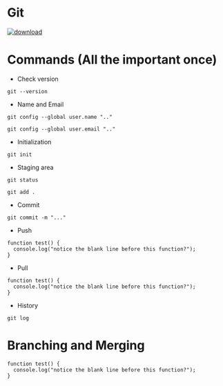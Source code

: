 # Git

  <a href="https://git-scm.com/downloads">
    <img src="https://img.shields.io/badge/download-20B2AA?style=for-the-badge" alt="download"/>
  </a>

# Commands (All the important once)
  - Check version
```
git --version
```
  - Name and Email
  ```
git config --global user.name ".."
```
```
git config --global user.email ".."
```
  - Initialization
```
git init
```
  - Staging area
```
git status
```
```
git add .
```
  - Commit
```
git commit -m "..."
```
  - Push
```
function test() {
  console.log("notice the blank line before this function?");
}
```
  - Pull
```
function test() {
  console.log("notice the blank line before this function?");
}
```
  - History
```
git log
```

# Branching and Merging

```
function test() {
  console.log("notice the blank line before this function?");
}
```
